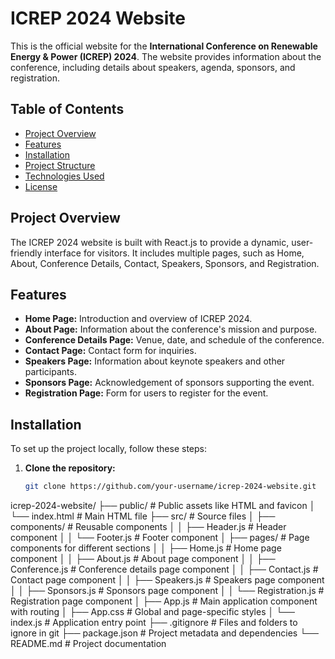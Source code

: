 # ICREP 2024 Website

This is the official website for the **International Conference on Renewable Energy & Power (ICREP) 2024**. The website provides information about the conference, including details about speakers, agenda, sponsors, and registration.

## Table of Contents

- [Project Overview](#project-overview)
- [Features](#features)
- [Installation](#installation)
- [Project Structure](#project-structure)
- [Technologies Used](#technologies-used)
- [License](#license)

## Project Overview

The ICREP 2024 website is built with React.js to provide a dynamic, user-friendly interface for visitors. It includes multiple pages, such as Home, About, Conference Details, Contact, Speakers, Sponsors, and Registration.

## Features

- **Home Page:** Introduction and overview of ICREP 2024.
- **About Page:** Information about the conference's mission and purpose.
- **Conference Details Page:** Venue, date, and schedule of the conference.
- **Contact Page:** Contact form for inquiries.
- **Speakers Page:** Information about keynote speakers and other participants.
- **Sponsors Page:** Acknowledgement of sponsors supporting the event.
- **Registration Page:** Form for users to register for the event.

## Installation

To set up the project locally, follow these steps:

1. **Clone the repository:**
   ```bash
   git clone https://github.com/your-username/icrep-2024-website.git

icrep-2024-website/
├── public/                     # Public assets like HTML and favicon
│   └── index.html              # Main HTML file
├── src/                        # Source files
│   ├── components/             # Reusable components
│   │   ├── Header.js           # Header component
│   │   └── Footer.js           # Footer component
│   ├── pages/                  # Page components for different sections
│   │   ├── Home.js             # Home page component
│   │   ├── About.js            # About page component
│   │   ├── Conference.js       # Conference details page component
│   │   ├── Contact.js          # Contact page component
│   │   ├── Speakers.js         # Speakers page component
│   │   ├── Sponsors.js         # Sponsors page component
│   │   └── Registration.js     # Registration page component
│   ├── App.js                  # Main application component with routing
│   ├── App.css                 # Global and page-specific styles
│   └── index.js                # Application entry point
├── .gitignore                  # Files and folders to ignore in git
├── package.json                # Project metadata and dependencies
└── README.md                   # Project documentation

